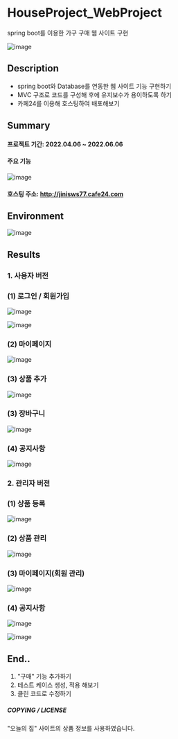 # HouseProject_WebProject
spring boot를 이용한 가구 구매 웹 사이트 구현


![image](https://user-images.githubusercontent.com/78905126/176617662-f2161474-3f9e-4eec-9681-820a44a688b1.png)

## Description
- spring boot와 Database를 연동한 웹 사이트 기능 구현하기  
- MVC 구조로 코드를 구성해 후에 유지보수가 용이하도록 하기  
- 카페24를 이용해 호스팅하여 배포해보기   

## Summary
#### 프로젝트 기간: 2022.04.06 ~ 2022.06.06 
#### 주요 기능  
![image](https://user-images.githubusercontent.com/78905126/176614171-24a1df17-2302-41b1-9637-a93cc35436ca.png)
#### **호스팅 주소**: http://jinisws77.cafe24.com



## Environment
![image](https://user-images.githubusercontent.com/78905126/176613796-a492251a-16b4-4fba-b3b1-9d55e27f3649.png)



## Results
### 1. 사용자 버전
###  (1) 로그인 / 회원가입  
  ![image](https://user-images.githubusercontent.com/78905126/176616675-0706a61c-ffae-4900-86dd-84c17b124b5e.png)
  
  
  ![image](https://user-images.githubusercontent.com/78905126/176616752-2390a01e-a949-45e8-9581-599c47f69b05.png)
  
### (2) 마이페이지  
  ![image](https://user-images.githubusercontent.com/78905126/176617073-bcb76c53-5c6e-421b-9d77-fd1912d3114b.png)

### (3) 상품 추가  
  ![image](https://user-images.githubusercontent.com/78905126/176617194-32334408-cde1-400b-b6c1-a09097a10238.png)

### (3) 장바구니   
  ![image](https://user-images.githubusercontent.com/78905126/176617321-fb34817c-440b-4297-8f3e-5955a6fef813.png)

### (4) 공지사항    
  ![image](https://user-images.githubusercontent.com/78905126/176617380-09484abe-a342-4989-8999-d87bfea4e136.png)

### 2. 관리자 버전
### (1) 상품 등록  
  ![image](https://user-images.githubusercontent.com/78905126/176618060-0c5af241-f2d3-41ea-bef7-a062ea92bf16.png)

### (2) 상품 관리
  ![image](https://user-images.githubusercontent.com/78905126/176618181-f9db348b-b4b0-4ada-8d98-0c97c2f99339.png)

### (3) 마이페이지(회원 관리)  
  ![image](https://user-images.githubusercontent.com/78905126/176618274-73077669-c233-4009-9978-ac7a4e6ebc8b.png) 

### (4) 공지사항  
  ![image](https://user-images.githubusercontent.com/78905126/176618443-439631c7-90f8-4501-bafc-40ca4f249316.png)
  
  
  ![image](https://user-images.githubusercontent.com/78905126/176618491-9ca7d442-d145-4cf7-8e64-ed83d2985027.png)



## End..
1. "구매" 기능 추가하기
2. 테스트 케이스 생성, 적용 해보기
3. 클린 코드로 수정하기


##### COPYING / LICENSE  
"오늘의 집" 사이트의 상품 정보를 사용하였습니다.
